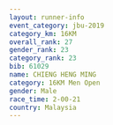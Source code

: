 ```yaml
---
layout: runner-info 
event_category: jbu-2019 
category_km: 16KM  
overall_rank: 27
gender_rank: 23
category_rank: 23
bib: 61029
name: CHIENG HENG MING
category: 16KM Men Open
gender: Male
race_time: 2-00-21
country: Malaysia
---
```

